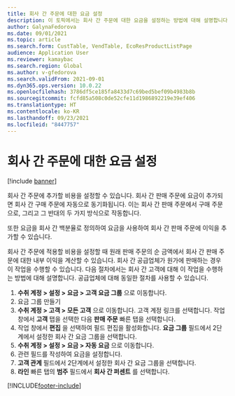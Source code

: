 ```yaml
---
title: 회사 간 주문에 대한 요금 설정
description: 이 토픽에서는 회사 간 주문에 대한 요금을 설정하는 방법에 대해 설명합니다.
author: GalynaFedorova
ms.date: 09/01/2021
ms.topic: article
ms.search.form: CustTable, VendTable, EcoResProductListPage
audience: Application User
ms.reviewer: kamaybac
ms.search.region: Global
ms.author: v-gfedorova
ms.search.validFrom: 2021-09-01
ms.dyn365.ops.version: 10.0.22
ms.openlocfilehash: 3786df5ce185fa8433d7c69bed5bef09b4983b8b
ms.sourcegitcommit: fcfd85a508c0de52cfe11d1986892219e39ef406
ms.translationtype: HT
ms.contentlocale: ko-KR
ms.lasthandoff: 09/23/2021
ms.locfileid: "8447757"
---
```

# <a name="set-up-charges-on-intercompany-orders"></a>회사 간 주문에 대한 요금 설정

[!include [banner](../../includes/banner.md)]

회사 간 주문에 추가할 비용을 설정할 수 있습니다. 회사 간 판매 주문에 요금이 추가되면 회사 간 구매 주문에 자동으로 동기화됩니다. 이는 회사 간 판매 주문에서 구매 주문으로, 그리고 그 반대의 두 가지 방식으로 작동합니다.

또한 요금을 회사 간 백분율로 정의하여 요금을 사용하여 회사 간 판매 주문에 이익을 추가할 수 있습니다.

회사 간 주문에 적용할 비용을 설정할 때 원래 판매 주문의 순 금액에서 회사 간 판매 주문에 대한 내부 이익을 계산할 수 있습니다. 회사 간 공급업체가 원가에 판매하는 경우 이 작업을 수행할 수 있습니다. 다음 절차에서는 회사 간 고객에 대해 이 작업을 수행하는 방법에 대해 설명합니다. 공급업체에 대해 동일한 절차를 사용할 수 있습니다.

1. **수취 계정 \> 설정 \> 요금 \> 고객 요금 그룹** 으로 이동합니다.
1. 요금 그룹 만들기
1. **수취 계정 \> 고객 \> 모든 고객** 으로 이동합니다. 고객 계정 링크를 선택합니다. 작업 창에서 **고객** 탭을 선택한 다음 **판매 주문** 빠른 탭을 선택합니다.
1. 작업 창에서 **편집** 을 선택하여 필드 편집을 활성화합니다. **요금 그룹** 필드에서 2단계에서 설정한 회사 간 요금 그룹을 선택합니다.
1. **수취 계정 \> 설정 \> 요금 \> 자동 요금** 으로 이동합니다.
1. 관련 필드를 작성하여 요금을 설정합니다.
1. **고객 관계** 필드에서 2단계에서 설정한 회사 간 요금 그룹을 선택합니다.
1. **라인** 빠른 탭의 **범주** 필드에서 **회사 간 퍼센트** 를 선택합니다.

[!INCLUDE[footer-include](../../includes/footer-banner.md)]
